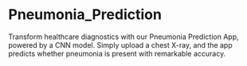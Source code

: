# Pneumonia_Prediction
Transform healthcare diagnostics with our Pneumonia Prediction App, powered by a CNN model. Simply upload a chest X-ray, and the app predicts whether pneumonia is present with remarkable accuracy.
